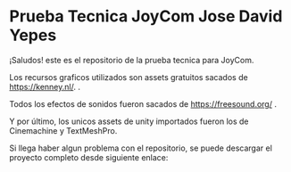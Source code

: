 # Prueba Tecnica JoyCom Jose David Yepes
 
¡Saludos! este es el repositorio de la prueba tecnica para JoyCom.

Los recursos graficos utilizados son assets gratuitos sacados de https://kenney.nl/. .

Todos los efectos de sonidos fueron sacados de https://freesound.org/ .

Y por último, los unicos assets de unity importados fueron los de Cinemachine y TextMeshPro.


Si llega haber algun problema con el repositorio, se puede descargar el proyecto completo desde siguiente enlace:
